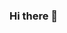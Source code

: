 ### Hi there 👋

<!--
**AlinaKontarero/AlinaKontarero** is a ✨ _special_ ✨ repository because its `README.md` (this file) appears on your GitHub profile.

Here are some ideas to get you started:

- ⚡ I’m currently working at Pendula 
- 🌱 I’m currently learning Advanced React and a bit of backend
